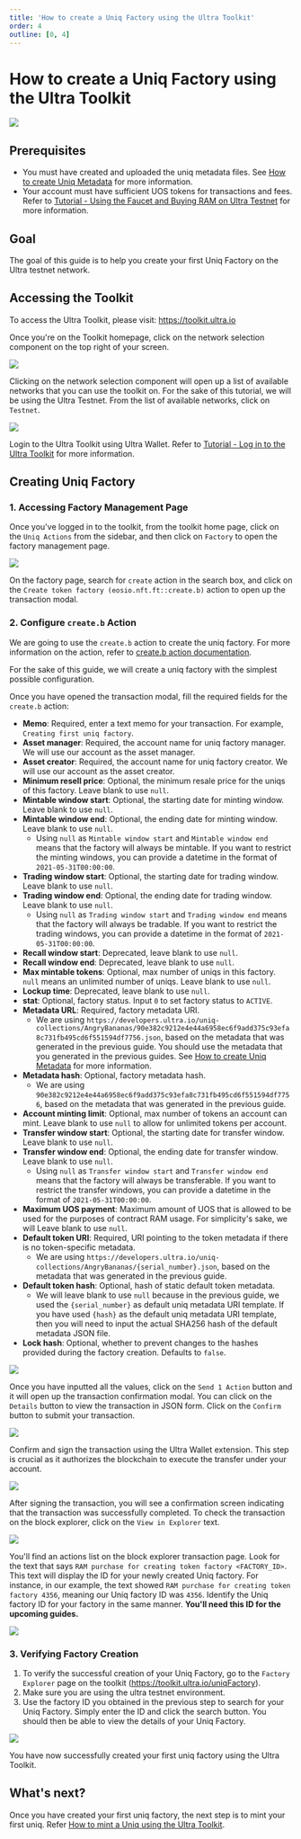 ```yaml
---
title: 'How to create a Uniq Factory using the Ultra Toolkit'
order: 4
outline: [0, 4]
---
```


# How to create a Uniq Factory using the Ultra Toolkit

![](/images/token-factories/new-token-factory.png)

## Prerequisites

-   You must have created and uploaded the uniq metadata files. See [How to create Uniq Metadata](./how-to-create-uniq-metadata.md) for more information.
-   Your account must have sufficient UOS tokens for transactions and fees. Refer to [Tutorial - Using the Faucet and Buying RAM on Ultra Testnet](../../fundamentals/tutorial-obtain-token-and-purchase-ram.md#obtaining-uos-tokens-using-the-faucet) for more information.

## Goal

The goal of this guide is to help you create your first Uniq Factory on the Ultra testnet network.

## Accessing the Toolkit

To access the Ultra Toolkit, please visit: https://toolkit.ultra.io

Once you're on the Toolkit homepage, click on the network selection component on the top right of your screen.

![](../../fundamentals/images/toolkit-network-selection.png)

Clicking on the network selection component will open up a list of available networks that you can use the toolkit on. For the sake of this tutorial, we will be using the Ultra Testnet. From the list of available networks, click on `Testnet`.

![](../../fundamentals/images/toolkit-network-selection-modal.png)

Login to the Ultra Toolkit using Ultra Wallet. Refer to [Tutorial - Log in to the Ultra Toolkit](../../fundamentals/tutorial-login-to-toolkit.md) for more information.

## Creating Uniq Factory

### 1. Accessing Factory Management Page

Once you've logged in to the toolkit, from the toolkit home page, click on the `Uniq Actions` from the sidebar, and then click on `Factory` to open the factory management page.

![](./images/toolkit-factory-actions-tab.png)

On the factory page, search for `create` action in the search box, and click on the `Create token factory (eosio.nft.ft::create.b)` action to open up the transaction modal.

### 2. Configure `create.b` Action

We are going to use the `create.b` action to create the uniq factory. For more information on the action, refer to [create.b action documentation](../../../blockchain/contracts/nft-contract/nft-actions/create.b.md).

For the sake of this guide, we will create a uniq factory with the simplest possible configuration.

Once you have opened the transaction modal, fill the required fields for the `create.b` action:

-   **Memo**: Required, enter a text memo for your transaction. For example, `Creating first uniq factory`.
-   **Asset manager**: Required, the account name for uniq factory manager. We will use our account as the asset manager.
-   **Asset creator**: Required, the account name for uniq factory creator. We will use our account as the asset creator.
-   **Minimum resell price**: Optional, the minimum resale price for the uniqs of this factory. Leave blank to use `null`.
-   **Mintable window start**: Optional, the starting date for minting window. Leave blank to use `null`.
-   **Mintable window end**: Optional, the ending date for minting window. Leave blank to use `null`.
    -   Using `null` as `Mintable window start` and `Mintable window end` means that the factory will always be mintable. If you want to restrict the minting windows, you can provide a datetime in the format of `2021-05-31T00:00:00`.
-   **Trading window start**: Optional, the starting date for trading window. Leave blank to use `null`.
-   **Trading window end**: Optional, the ending date for trading window. Leave blank to use `null`.
    -   Using `null` as `Trading window start` and `Trading window end` means that the factory will always be tradable. If you want to restrict the trading windows, you can provide a datetime in the format of `2021-05-31T00:00:00`.
-   **Recall window start**: Deprecated, leave blank to use `null`.
-   **Recall window end**: Deprecated, leave blank to use `null`.
-   **Max mintable tokens**: Optional, max number of uniqs in this factory. `null` means an unlimited number of uniqs. Leave blank to use `null`.
-   **Lockup time**: Deprecated, leave blank to use `null`.
-   **stat**: Optional, factory status. Input `0` to set factory status to `ACTIVE`.
-   **Metadata URL**: Required, factory metadata URI.
    -   We are using `https://developers.ultra.io/uniq-collections/AngryBananas/90e382c9212e4e44a6958ec6f9add375c93efa8c731fb495cd6f551594df7756.json`, based on the metadata that was generated in the previous guide. You should use the metadata that you generated in the previous guides. See [How to create Uniq Metadata](./how-to-create-uniq-metadata.md) for more information.
-   **Metadata hash**: Optional, factory metadata hash.
    -   We are using `90e382c9212e4e44a6958ec6f9add375c93efa8c731fb495cd6f551594df7756`, based on the metadata that was generated in the previous guide.
-   **Account minting limit**: Optional, max number of tokens an account can mint. Leave blank to use `null` to allow for unlimited tokens per account.
-   **Transfer window start**: Optional, the starting date for transfer window. Leave blank to use `null`.
-   **Transfer window end**: Optional, the ending date for transfer window. Leave blank to use `null`.
    -   Using `null` as `Transfer window start` and `Transfer window end` means that the factory will always be transferable. If you want to restrict the transfer windows, you can provide a datetime in the format of `2021-05-31T00:00:00`.
-   **Maximum UOS payment**: Maximum amount of UOS that is allowed to be used for the purposes of contract RAM usage. For simplicity's sake, we will Leave blank to use `null`.
-   **Default token URI**: Required, URI pointing to the token metadata if there is no token-specific metadata.
    -   We are using `https://developers.ultra.io/uniq-collections/AngryBananas/{serial_number}.json`, based on the metadata that was generated in the previous guide.
-   **Default token hash**: Optional, hash of static default token metadata.
    -   We will leave blank to use `null` because in the previous guide, we used the `{serial_number}` as default uniq metadata URI template. If you have used `{hash}` as the default uniq metadata URI template, then you will need to input the actual SHA256 hash of the default metadata JSON file.
-   **Lock hash**: Optional, whether to prevent changes to the hashes provided during the factory creation. Defaults to `false`.

![](./images/toolkit-create-b-tx-form.png)

Once you have inputted all the values, click on the `Send 1 Action` button and it will open up the transaction confirmation modal. You can click on the `Details` button to view the transaction in JSON form. Click on the `Confirm` button to submit your transaction.

![](./images/toolkit-create-b-tx-confirmation.png)

Confirm and sign the transaction using the Ultra Wallet extension. This step is crucial as it authorizes the blockchain to execute the transfer under your account.

![](./images/ultra-wallet-sign-create-b-tx.png)

After signing the transaction, you will see a confirmation screen indicating that the transaction was successfully completed. To check the transaction on the block explorer, click on the `View in Explorer` text.

![](./images/toolkit-tx-success-modal.png)

You'll find an actions list on the block explorer transaction page. Look for the text that says `RAM purchase for creating token factory <FACTORY_ID>`. This text will display the ID for your newly created Uniq factory. For instance, in our example, the text showed `RAM purchase for creating token factory 4356`, meaning our Uniq factory ID was `4356`. Identify the Uniq factory ID for your factory in the same manner. **You'll need this ID for the upcoming guides.**

![](./images/block-exp-create-b-tx-actions.png)

### 3. Verifying Factory Creation

1. To verify the successful creation of your Uniq Factory, go to the `Factory Explorer` page on the toolkit (https://toolkit.ultra.io/uniqFactory).
2. Make sure you are using the ultra testnet environment.
3. Use the factory ID you obtained in the previous step to search for your Uniq Factory. Simply enter the ID and click the search button. You should then be able to view the details of your Uniq Factory.

![](./images/toolkit-factory-explorer-page.png)

You have now successfully created your first uniq factory using the Ultra Toolkit.

## What's next?

Once you have created your first uniq factory, the next step is to mint your first uniq. Refer [How to mint a Uniq using the Ultra Toolkit](./how-to-mint-uniq-using-toolkit.md).
